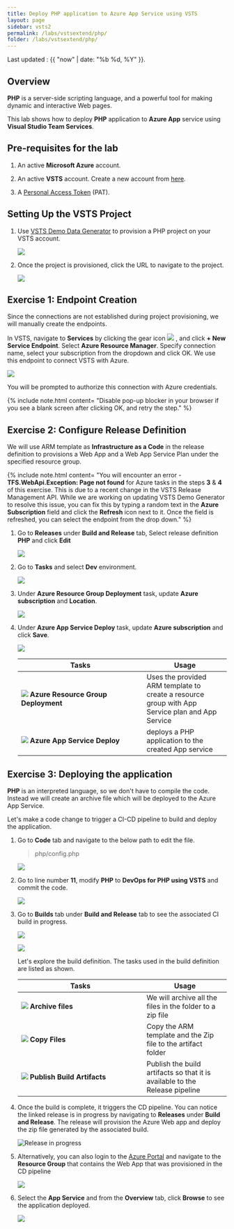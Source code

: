 ```yaml
---
title: Deploy PHP application to Azure App Service using VSTS
layout: page
sidebar: vsts2
permalink: /labs/vstsextend/php/
folder: /labs/vstsextend/php/
---
```


Last updated : {{ "now" | date: "%b %d, %Y" }}.
## Overview

**PHP** is a server-side scripting language, and a powerful tool for making dynamic and interactive Web pages.

This lab shows how to deploy **PHP** application to **Azure App** service using **Visual Studio Team Services**.

## Pre-requisites for the lab

1. An active **Microsoft Azure** account.

1. An active **VSTS** account. Create a new account from [here](https://docs.microsoft.com/en-us/vsts/accounts/create-account-msa-or-work-student).

1. A [Personal Access Token](https://docs.microsoft.com/en-us/vsts/accounts/use-personal-access-tokens-to-authenticate) (PAT).

## Setting Up the VSTS Project

1. Use [VSTS Demo Data Generator](https://vstsdemogenerator.azurewebsites.net/?name=PHP&templateid=77365) to provision a PHP project on your VSTS account.

   ![](images/vstsdemogen.png)

1. Once the project is provisioned, click the URL to navigate to the project.

   ![](images/vsts_demogenerator_create.png)

## Exercise 1: Endpoint Creation

Since the connections are not established during project provisioning, we will manually create the endpoints.

In VSTS, navigate to **Services** by clicking the gear icon ![](images/gear.png) , and click  **+ New Service Endpoint**. Select **Azure Resource Manager**. Specify connection name, select your subscription from the dropdown and click OK. We use this endpoint to connect VSTS with Azure.

   ![](images/services_endpoint.png)

You will be prompted to authorize this connection with Azure credentials.

{% include note.html content= "Disable pop-up blocker in your browser if you see a blank screen after clicking OK, and retry the step." %}

## Exercise 2: Configure Release Definition

We will use ARM template as **Infrastructure as a Code**  in the release definition to provisions a Web App and a Web App Service Plan under the specified resource group.

  {% include note.html content= "You will encounter an error - **TFS.WebApi.Exception: Page not found** for Azure tasks in the steps **3** & **4** of this exercise. This is due to a recent change in the VSTS Release Management API. While we are working on updating VSTS Demo Generator to resolve this issue, you can fix this by typing a random text in the **Azure Subscription** field and click the **Refresh** icon next to it. Once the field is refreshed, you can select the endpoint from the drop down." %}

1. Go to **Releases** under **Build and Release** tab, Select release definition **PHP** and click **Edit**

   ![](images/release_def.png)

1. Go to **Tasks** and select **Dev** environment.

   ![](images/dev_release.png)

1. Under **Azure Resource Group Deployment** task, update **Azure subscription** and **Location**.

   ![](images/azure_sub.png)

1. Under **Azure App Service Deploy** task, update **Azure subscription** and click **Save**.

   ![](images/azure_app_service.png)

   <table width="70%">
    <thead>
      <tr>
        <th width="60%"><b>Tasks</b></th>
        <th><b>Usage</b></th>
      </tr>
    </thead>
    <tr>
      <td><img src="images/azure_resource.png"> <b>Azure Resource Group Deployment</b></td>
      <td>Uses the provided ARM template to create a resource group with App Service plan and App Service</td>
    </tr>
    <tr>
      <td><img src="images/webapp.png"> <b>Azure App Service Deploy</b></td>
      <td>deploys a PHP application to the created App service</td>
    </tr>
   </table>

## Exercise 3: Deploying the application

**PHP** is an interpreted language, so we don't have to compile the code. Instead we will create an archive file which will be deployed to the Azure App Service.

Let's make a code change to trigger a CI-CD pipeline to build and deploy the application.

1. Go to **Code** tab and navigate to the below path to edit the file.

   >php/config.php

   ![](images/code1.png)

1. Go to line number **11**, modify **PHP** to **DevOps for PHP using VSTS** and commit the code.

   ![](images/code_editing.png)

1. Go to **Builds** tab under **Build and Release** tab to see the associated CI build in progress.

   ![](images/build.png)

   ![](images/in_progress_build.png)

   Let's explore the build definition. The tasks used in the build definition are listed as shown.

   <table width="70%">
    <thead>
      <tr>
        <th width="60%"><b>Tasks</b></th>
        <th><b>Usage</b></th>
      </tr>
    </thead>
    <tr>
      <td><img src="images/Archive.png"> <b>Archive files</b></td>
      <td>We will archive all the files in the folder to a zip file</td>
    </tr>
    <tr>
      <td><img src="images/copyfiles.png"> <b>Copy Files</b></td>
      <td>Copy the ARM template and the Zip file to the artifact folder</td>
    </tr>
    <tr>
      <td><img src="images/PublishArtifact.png"> <b>Publish Build Artifacts</b></td>
      <td>Publish the build artifacts so that it is available to the Release pipeline</td>
    </tr>
   </table>

1. Once the build is complete, it triggers the CD pipeline. You can notice the linked release is in progress by navigating to **Releases** under **Build and Release**. The release will provision the Azure Web app and deploy the zip file generated by the associated build.

   ![Release in progress](images/release_in_progress.png)

1. Alternatively, you can also login to the [Azure Portal](https://portal.azure.com) and navigate to the **Resource Group** that contains the Web App that was provisioned in the CD pipeline

   ![](images/azure.png)

1. Select the **App Service** and from the **Overview** tab,  click **Browse** to see the application deployed.

   ![](images/website_php.png)
